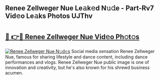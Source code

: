 ## Renee Zellweger Nue Le𝚊k𝚎d N𝚞𝚍e - Part-Rv7 Vid𝚎o Le𝚊ks Photos UJThv

# <h2><a href="http://fb0jr7p.evod.top/?m=Renee+Zellweger+Nue">🔗 👉🔴 Renee Zellweger Nue Vid𝚎o Ph𝚘t𝚘s</a></h2>

[![Renee Zellweger Nue N𝚞d𝚎s](https://i.imgur.com/8V9OHl7.gif)](http://fb0jr7p.evod.top/?m=Renee+Zellweger+Nue)
Social media sensation Renee Zellweger Nue, famous for sharing lifestyle and dance content, including dance performances and vlogs. Renee Zellweger Nue public image is one of innovation and creativity, but he's also known for his shrewd business acumen. 
